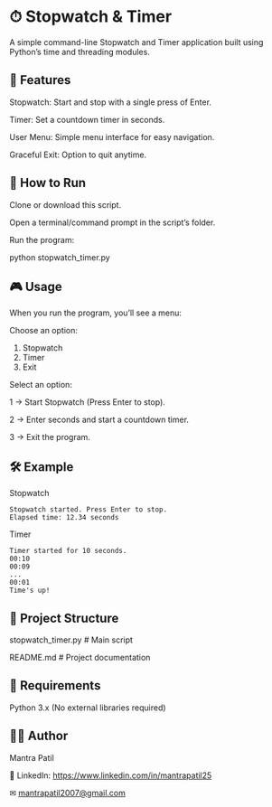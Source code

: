 # ⏱ Stopwatch & Timer 

A simple command-line Stopwatch and Timer application built using Python’s time and threading modules.

## 📌 Features

Stopwatch: Start and stop with a single press of Enter.

Timer: Set a countdown timer in seconds.

User Menu: Simple menu interface for easy navigation.

Graceful Exit: Option to quit anytime.

## 🚀 How to Run

Clone or download this script.

Open a terminal/command prompt in the script’s folder.

Run the program:

python stopwatch_timer.py

## 🎮 Usage

When you run the program, you’ll see a menu:

Choose an option:
1. Stopwatch
2. Timer
3. Exit


Select an option:

1 → Start Stopwatch (Press Enter to stop).

2 → Enter seconds and start a countdown timer.

3 → Exit the program.

## 🛠 Example

Stopwatch
```
Stopwatch started. Press Enter to stop.
Elapsed time: 12.34 seconds
```

Timer
```
Timer started for 10 seconds.
00:10
00:09
...
00:01
Time's up!
```

## 📂 Project Structure

stopwatch_timer.py   # Main script

README.md            # Project documentation

## 📖 Requirements

Python 3.x (No external libraries required)

## 👨‍💻 Author

Mantra Patil

💼 LinkedIn: https://www.linkedin.com/in/mantrapatil25

✉ mantrapatil2007@gmail.com




